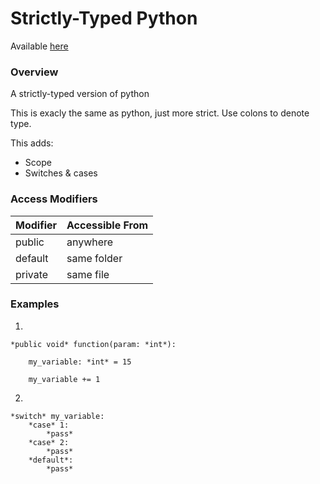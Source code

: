 # Strictly-Typed Python

Available [here](https://github.com/User-2357/Strictly-Typed-Python/)

### Overview

A strictly-typed version of python

This is exacly the same as python, just more strict.
Use colons to denote type.

This adds:
* Scope
* Switches & cases

### Access Modifiers

Modifier|Accessible From
--------|---------------
public  |anywhere
default | same folder
private | same file

### Examples

1.

    *public void* function(param: *int*):
  
        my_variable: *int* = 15
        
        my_variable += 1


2.

    *switch* my_variable:
        *case* 1:
            *pass*
        *case* 2:
            *pass*
        *default*:
            *pass*
